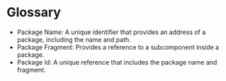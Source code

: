 # Glossary

- Package Name: A unique identifier that provides an address of a package, including the name and path.
- Package Fragment: Provides a reference to a subcomponent inside a package.
- Package Id: A unique reference that includes the package name and fragment.
